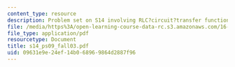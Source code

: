 ```yaml
---
content_type: resource
description: Problem set on S14 involving RLC?circuit?transfer function.
file: /media/https%3A/open-learning-course-data-rc.s3.amazonaws.com/16-01-unified-engineering-i-ii-iii-iv-fall-2005-spring-2006/09631e9e24ef14b068969864d2887f96_s14_ps09_fall03.pdf
file_type: application/pdf
resourcetype: Document
title: s14_ps09_fall03.pdf
uid: 09631e9e-24ef-14b0-6896-9864d2887f96
---
```

